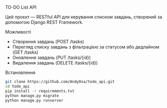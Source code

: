 TO-DO List API

Цей проєкт — RESTful API для керування списком завдань, створений за допомогою Django REST Framework.

Можливості

- Створення завдань (POST /tasks)
- Перегляд списку завдань з фільтрацією за статусом або дедлайном (GET /tasks)
- Оновлення завдань (PUT /tasks/{id})
- Видалення завдань (DELETE /tasks/{id})

Встановлення


```bash
git clone https://github.com/AndyOsa/todo_api.git
cd todo_api
pip install -r requirements.txt
python manage.py migrate
python manage.py runserver
